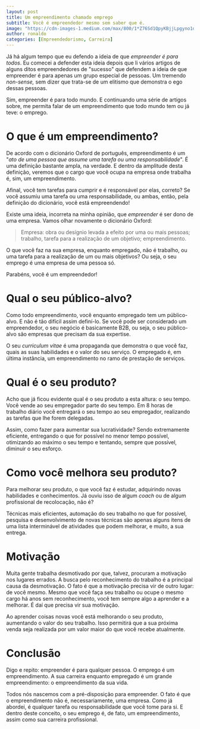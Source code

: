 ```yaml
---
layout: post
title: Um empreendimento chamado emprego
subtitle: Você é empreendedor mesmo sem saber que é.
image: "https://cdn-images-1.medium.com/max/800/1*Z76Sd1QpyKBjjLpgyno1dA.jpeg"
author: ronaldo
categories: [Empreendedorismo, Carreira]
---
```


Já há algum tempo que eu defendo a ideia de que *empreender é para todos*. Eu
comecei a defender esta ideia depois que li vários artigos de alguns ditos
empreendedores de "sucesso" que defendem a ideia de que empreender é para apenas
um grupo especial de pessoas. Um tremendo *non-sense,* sem dizer que trata-se de
um elitismo que demonstra o ego dessas pessoas.

Sim, empreender é para todo mundo. E continuando uma série de artigos sobre, me
permita falar de um empreendimento que todo mundo tem ou já teve: o emprego.

# O que é um empreendimento?

De acordo com o dicionário Oxford de português, empreendimento é um "*ato de uma
pessoa que assume uma tarefa ou uma responsabilidade*". É uma definição bastante
ampla, na verdade. E dentro da amplitude desta definição, veremos que o cargo
que você ocupa na empresa onde trabalha é, sim, um empreendimento.

Afinal, você tem tarefas para cumprir e é responsável por elas, correto? Se você
assumiu uma tarefa ou uma responsabilidade, ou ambas, então, pela definição do
dicionário, você está empreendendo!

Existe uma ideia, incorreta na minha opinião, que *empreender* é ser dono de uma
empresa. Vamos olhar novamente o dicionário Oxford:

> Empresa: obra ou desígnio levada a efeito por uma ou mais pessoas; trabalho,
> tarefa para a realização de um objetivo; empreendimento.

O que você faz na sua empresa, enquanto empregado, não é trabalho, ou uma tarefa
para a realização de um ou mais objetivos? Ou seja, o seu emprego é uma empresa
de uma pessoa só.

Parabéns, você é um empreendedor!

# Qual o seu público-alvo?

Como todo empreendimento, você enquanto empregado tem um público-alvo. E não é
tão difícil assim definí-lo. Se você pode ser considerado um empreendedor, o seu
negócio é basicamente B2B, ou seja, o seu público-alvo são empresas que precisam
da sua expertise.

O seu *curriculum vitae* é uma propaganda que demonstra o que você faz, quais as
suas habilidades e o valor do seu serviço. O empregado é, em última instância,
um empreendimento no ramo de prestação de serviços.

# Qual é o seu produto?

Acho que já ficou evidente qual é o seu produto a esta altura: o seu tempo. Você
vende ao seu empregador parte do seu tempo. Em 8 horas de trabalho diário você
entregará o seu tempo ao seu empregador, realizando as tarefas que lhe forem
delegadas.

Assim, como fazer para aumentar sua lucratividade? Sendo extremamente eficiente,
entregando o que for possível no menor tempo possível, otimizando ao máximo o
seu tempo e tentando, sempre que possível, diminuir o seu esforço.

# Como você melhora seu produto?

Para melhorar seu produto, o que você faz é estudar, adquirindo novas
habilidades e conhecimentos. Já ouviu isso de algum *coach* ou de algum
profissional de recolocação, não é?

Técnicas mais eficientes, automação do seu trabalho no que for possível,
pesquisa e desenvolvimento de novas técnicas são apenas alguns itens de uma
lista interminável de atividades que podem melhorar, e muito, a sua entrega.

# Motivação

Muita gente trabalha desmotivado por que, talvez, procuram a motivação nos
lugares errados. A busca pelo reconhecimento do trabalho é a principal causa da
desmotivação. O fato é que a motivação precisa vir de outro lugar: de você
mesmo. Mesmo que você faça seu trabalho ou ocupe o mesmo cargo há anos sem
reconhecimento, você tem sempre algo a aprender e a melhorar. É daí que precisa
vir sua motivação.

Ao aprender coisas novas você está melhorando o seu produto, aumentando o valor
do seu trabalho. Isso permitirá que a sua próxima venda seja realizada por um
valor maior do que você recebe atualmente.

# Conclusão

Digo e repito: empreender é para qualquer pessoa. O emprego é um empreendimento.
A sua carreira enquanto empregado é um grande empreendimento: o empreendimento
da sua vida.

Todos nós nascemos com a pré-disposição para empreender. O fato é que o
empreendimento não é, necessariamente, uma empresa. Como já abordei, é qualquer
tarefa ou responsabilidade que você tome para si. E dentro deste conceito, o seu
emprego é, de fato, um empreendimento, assim como sua carreira profissional.
